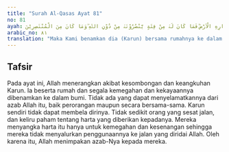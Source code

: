 ```yaml
---
title: "Surah Al-Qasas Ayat 81"
no: 81
ayah: فَخَسَفْنَا بِهٖ وَبِدَارِهِ الْاَرْضَ ۗفَمَا كَانَ لَهٗ مِنْ فِئَةٍ يَّنْصُرُوْنَهٗ مِنْ دُوْنِ اللّٰهِ ۖوَمَا كَانَ مِنَ الْمُنْتَصِرِيْنَ 
arabic_no: ٨١
translation: "Maka Kami benamkan dia (Karun) bersama rumahnya ke dalam bumi. Maka tidak ada baginya satu golongan pun yang akan menolongnya selain Allah, dan dia tidak termasuk orang-orang yang dapat membela diri."
---
```


## Tafsir

Pada ayat ini, Allah menerangkan akibat kesombongan dan keangkuhan Karun. Ia beserta rumah dan segala kemegahan dan kekayaannya dibenamkan ke dalam bumi. Tidak ada yang dapat menyelamatkannya dari azab Allah itu, baik perorangan maupun secara bersama-sama. Karun sendiri tidak dapat membela dirinya. Tidak sedikit orang yang sesat jalan, dan keliru paham tentang harta yang diberikan kepadanya. Mereka menyangka harta itu hanya untuk kemegahan dan kesenangan sehingga mereka tidak menyalurkan penggunaannya ke jalan yang diridai Allah. Oleh karena itu, Allah menimpakan azab-Nya kepada mereka.